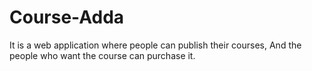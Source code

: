 # Course-Adda
It is a web application where people can publish their courses, And the people who want the course can purchase it.
